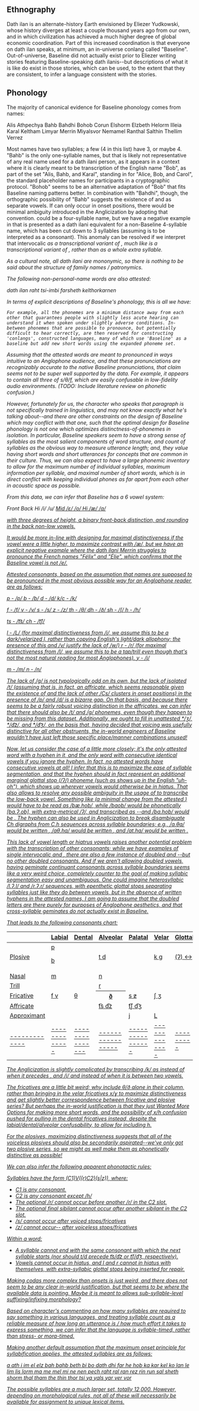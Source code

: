 Ethnography
-----------

Dath ilan is an alternate-history Earth envisioned by Eliezer Yudkowski, whose history diverges at least a couple thousand years ago from our own, and in which civilization has achieved a much higher degree of global economic coordination. Part of this increased coordination is that everyone on dath ilan speaks, at minimum, an in-universe conlang called "Baseline". Out-of-universe, Baseline did not actually exist prior to Eliezer writing stories featuring Baseline-speaking dath ilanis--but descriptions of what it is like do exist in those stories, which can be used, to the extent that they are consistent, to infer a language consistent with the stories. 

Phonology
---------

The majority of canonical evidence for Baseline phonology comes from names:

Alis	Athpechya	Bahb
Bahdhi	Bohob	Corun
Elshorm	Elzbeth	Helorm
Illeia	Karal	Keltham
Limyar	Merrin	Miyalsvor
Nemamel	Ranthal	Salthin
Thellim	Verrez

Most names have two syllables; a few (4 in this list) have 3, or maybe 4. "Bahb" is the only one-syllable names, but that is likely not representative of any real name used for a dath ilani person, as it appears in a context where it is clearly meant to be transcription of the English name "Bob", as part of the set "Alis, Bahb, and Karal", standing in for "Alice, Bob, and Carol", the standard placeholder names for participants in a cryptographic protocol. "Bohob" seems to be an alternative adaptation of "Bob" that fits Baseline naming patterns better. In combination with "Bahdhi", though, the orthographic possibility of "Bahb" suggests the existence of <a> and <ah> as separate vowels. If <h> can only occur in onset positions, there would be minimal ambiguity introduced in the Anglicization by adopting that convention. <Illeia> could be a four-syllable name, but we have a negative example in that <Athpechya> is presented as a dath ilani equivalent for a non-Baseline 4-syllable name, which has been cut down to 3 syllables (assuming <y> is to be interpreted as a consonant). This anomaly can be resolved if we interpret that intervocalic <i> as a transcriptional variant of <y>, much like <c> is a transcriptional variant of <k>, rather than as a whole extra syllable.

As a cultural note, all dath ilani are mononymic, so there is nothing to be said about the structure of family names / patronymics.

The following non-personal-name words are also attested:

dath
ilan
raht
tsi-imbi
farsheth
kelthorkarnen

In terms of explicit descriptions of Baseline's phonology, this is all we have:

    For example, all the phonemes are a minimum distance away from each other that guarantees people with slightly less acute hearing can
    understand it when spoken under slightly adverse conditions. In-between phonemes that are possible to pronounce, but potentially
    difficult to hear correctly, are then reserved for constructing 'conlangs', constructed languages, many of which use 'Baseline' as a
    baseline but add new short words using the expanded phoneme set.

Assuming that the attested words are meant to pronounced in ways intuitive to an Anglophone audience, and that these pronunciations are recognizably accurate to the native Baseline pronunciations, that claim seems not to be super well supported by the data. For example, it appears to contain all three of s/θ/f, which are easily confusable in low-fidelity audio environments. (TODO: Include literature review on phonetic confusion.) 

However, fortunately for us, the character who speaks that paragraph is not specifically trained in linguistics, and may not know exactly what he's talking about--and there are other constraints on the design of Baseline which may conflict with that one, such that the optimal design for Baseline phonology is not one which optimizes distinctness-of-phonemes in isolation. In particular, Baseline speakers seem to have a strong sense of syllables as the most salient components of word structure, and count of syllables as the obvious way to measure utterance length; and, they value having short words and short utterances for concepts that are common in their culture. Thus, we can also expect to have a large phonemic inventory to allow for the maximum number of individual syllables, maximum information per syllable, and maximal number of short words, which is in direct conflict with keeping individual phones as far apart from each other in acoustic space as possible.

From this data, we can infer that Baseline has a 6 vowel system:

Front	Back
Hi	/i/ <i>	/u/ <u>
Mid	/ɛ/ <e>	/o/ <o>
Hi	/æ/ <a>	/ɑ/ <ah>

with three degrees of height, a binary front-back distinction, and rounding in the back non-low vowels.

It would be more in-line with designing for maximal distinctiveness if the <e> vowel were a little higher, to maximize contrast with /æ/, but we have an explicit negative example where [the dath ilani Merrin struggles to pronounce the French names "Félix" and "Élie"](https://www.glowfic.com/replies/1786094#reply-1786094), which confirms that the Baseline <e> vowel is *not* /e/.

Attested consonants, based on the assumption that names are supposed to be pronounced in the most obvious possible way for an Anglophone reader, are as follows:

p - /p/
b - /b/
d - /d/
k/c - /k/

f - /f/
v - /v/
s - /s/
z - /z/
th - /θ/
dh - /ð/
sh - /ʃ/
h - /h/

ts - /t͡s/
ch - /t͡ʃ/

l - /L/ (for maximal distinctiveness from /j/, we assume this to be a dark/velarized l, rather than copying English's light/dark allophony; the presence of this and /v/ justify the lack of /w/)
r - /r/ (for maximal distinctiveness from /l/, we assume this to be a tap/trill even though that's not the *most* natural reading for most Anglophones).
y - /j/

m - /m/
n - /n/

The lack of /g/ is not typologically odd on its own, but the lack of isolated /t/ (assuming that <ts> is, in fact, an affricate, which seems reasonable given the existence of <ch> and the lack of other /Cs/ clusters in onset positions) in the presence of /p/ and /d/ is a bizarre gap. On that basis, and because there seems to be a fairly robust voicing distinction in the affricates, we can infer that there should also be /t/ and /g/ phonemes, even though they happen to be missing from this dataset. Additionally, we ought to fill in unattested */ʒ/, */d͡z/, and */d͡ʒ/, on the basis that, having decided that voicing was usefully distinctive for all other obstruents, the in-world engineers of Baseline wouldn't have just left those specific place/manner combinations unused!

Now, let us consider the case of <tsi-imbi> a little more closely; it's the only attested word with a hyphen in it, and the only word with consecutive identical vowels if you ignore the hyphen. In fact, no attested words have consecutive vowels at all! I infer that this is to maximize the ease of syllable segmentation, and that the hyphen should in fact represent an additional marginal glottal stop (/ʔ/) phoneme (such as shows up in the English "uh-oh"), which shows up wherever vowels would otherwise be in hiatus. That also allows to resolve any possible ambiguity in the usage of <ah> to transcribe the low-back vowel. Something like <bahob> (a minimal change from the attested <Bohob>) would have to be read as /bæ.hob/, while /baob/ would be phonetically [ba.ʔ.ob], with extra-metrical /ʔ/, and transcribed as <bah-ob>--and /ba.hob/ would be <bahhob>. The hyphen can also be used in Anglicization to break disambiguate Ch digraphs from C.h sequences across syllable boundaries; e.g., /a.θa/ would be written <atha>, /aθ.ha/ would be written <athha>, and /at.ha/ would be written <at-ha>.

This lack of vowel length or hiatrus vowels raises another potential problem with the transcription of other consonants; while we have examples of single intervocalic <l> and <r>, there are also a few instance of doubled <ll> and <rr>--but no other doubled consonants. And if we aren't allowing doubled vowels, having geminate continuant consonants across syllable boundaries seems like a very weird choice, completely counter to the goal of making syllabic segmentation easy and unambiguous. One could imagine heterosyllabic /l.ʔ.l/ and /r.ʔ.r/ sequences, with epenthetic glottal stops separating syllables just like they do between vowels, but in the absence of written hyphens in the attested names, I am going to assume that the doubled letters are there purely for purposes of Anglophone aesthetics, and that cross-syllable geminates do not actually exist in Baseline.

That leads to the following consonants chart:

|             |    Labial   |     Dental    |     Alveolar    |     Palatal    |    Velar    | Glottal |
|-------------|-------------|---------------|-----------------|----------------|-------------|---------|
| Plosive     | p <p> b <b> |               |   t <t> d <d>   |                | k <k> g <g> | (ʔ) <-> |
| Nasal       |    m <m>    |               |      n <n>      |                |             |         |
| Trill       |             |               |      r <r>      |		           |             |         |
| Fricative   | f <f> v <v> | θ <th> ð <dh> |   s <s> z <z>   |  ʃ <sh> ʒ <zh> |             |  h <h>  |
| Affricate	  |             |               | t͡s <ts> d͡z <dz> | t͡ʃ <ch> d͡ʒ <j> |             |         |		
| Approximant |             |               |                 |     j <y>      |   L <l>     |         |
|-------------|-------------|---------------|-----------------|----------------|-------------|---------|	

The Anglicization is slightly complicated by transcribing /k/ as <c> instead of <k> when it precedes <o>, and /j/ and <i> instead of <y> when it is between two vowels.

The fricatives are a little bit weird; why include θ/ð alone in their column, rather than bringing in the velar fricatives x/ɣ to maximize distinctiveness and get slightly better correspondence between fricative and plosive series? But perhaps the in-world justification is that they just Wanted More Options for making more short words, and the possibility of x/h confusion pushed for pulling in the dental fricatives instead, despite the labial/dental/alveolar confusability, to allow for including h.

For the plosives, maximizing distinctiveness suggests that all of the voiceless plosives should also be secondarily aspirated--we've only got two plosive series, so we might as well make them as phonetically distinctive as possible!

We can also infer the following apparent phonotactic rules:

Syllables have the form (C1)V((r)C2)(s|z)), where:
* C1 is any consonant.
* C2 is any consonant except /h/
* The optional /r/ cannot occur before another /r/ in the C2 slot.
* The optional final sibilant cannot occur after another sibilant in the C2 slot.
* /s/ cannot occur after voiced stops/fricatives
* /z/ cannot occur-- after voiceless stops/fricatives

Within a word:
* A syllable cannot end with the same consonant with which the next syllable starts (nor should t/d precede t͡s/d͡z or t͡ʃ/d͡ʒ, respectively).
* Vowels cannot occur in hiatus, and l and r cannot in hiatus with themselves, with extra-syllabic glottal stops being inserted for repair.

Making codas more complex than onsets is just weird, and there does not seem to be any clear in-world justification, but that seems to be where the available data is pointing. Maybe it is meant to allows sub-syllable-level suffixing/infixing morphology?

Based on character's commenting on how many syllables are required to say something in various languages, and treating syllable count as a reliable measure of how long an utterance is / how much effort it takes to express something, we can infer that the language is syllable-timed, rather than stress- or mora-timed.

Making another default assumption that the maximum onset principle for syllabification applies, the attested syllables are as follows:

a ath
i im
el elz
bah bahb
beth bi bo
dath dhi
far
he hob
ka kar kel ko
lan le lim lis lorm
ma me mel mi
ne nen
pech
raht ral ran rez rin run
sal
sheth shorm
thal tham the thin thor
tsi
ya
yals yar ver vor

The possible syllables are a much larger set, totally 12,000. However, depending on morphological rules, not all of these will necessarily be available for assignment to unique lexical items.
